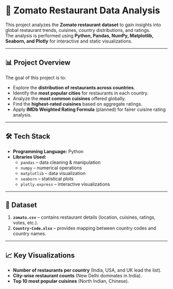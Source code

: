 # 🍴 Zomato Restaurant Data Analysis

This project analyzes the **Zomato restaurant dataset** to gain insights into global restaurant trends, cuisines, country distributions, and ratings.  
The analysis is performed using **Python, Pandas, NumPy, Matplotlib, Seaborn, and Plotly** for interactive and static visualizations.

---

## 📊 Project Overview
The goal of this project is to:
- Explore the **distribution of restaurants across countries**.
- Identify the **most popular cities** for restaurants in each country.
- Analyze the **most common cuisines** offered globally.
- Find the **highest-rated cuisines** based on aggregate ratings.
- Apply **IMDb Weighted Rating Formula** (planned) for fairer cuisine rating analysis.

---

## 🛠️ Tech Stack
- **Programming Language:** Python  
- **Libraries Used:**
  - `pandas` – data cleaning & manipulation
  - `numpy` – numerical operations
  - `matplotlib` – data visualization
  - `seaborn` – statistical plots
  - `plotly.express` – interactive visualizations

---

## 📂 Dataset
1. **`zomato.csv`** – contains restaurant details (location, cuisines, ratings, votes, etc.).  
2. **`Country-Code.xlsx`** – provides mapping between country codes and country names.

---

## 📈 Key Visualizations
- **Number of restaurants per country** (India, USA, and UK lead the list).  
- **City-wise restaurant counts** (New Delhi dominates in India).  
- **Top 10 most popular cuisines** (North Indian, Chinese).  
